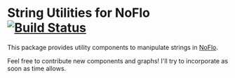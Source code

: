 String Utilities for NoFlo [![Build Status](https://secure.travis-ci.org/noflo/noflo-strings.png?branch=master)](https://travis-ci.org/noflo/noflo-strings)
===============================

This package provides utility components to manipulate strings in
[NoFlo](http://noflojs.org/).

Feel free to contribute new components and graphs! I'll try to
incorporate as soon as time allows.

